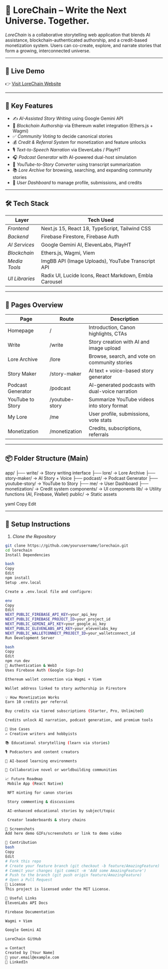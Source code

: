 # 🌌 LoreChain – Write the Next Universe. Together.

*LoreChain* is a collaborative storytelling web application that blends AI assistance, blockchain-authenticated authorship, and a credit-based monetization system. Users can co-create, explore, and narrate stories that form a growing, interconnected universe.

---

## 🚀 Live Demo

👉 [Visit LoreChain Website](https://lore-chain.vercel.app)

---

## 🧩 Key Features

- ✍️ *AI-Assisted Story Writing* using Google Gemini API  
- 🔗 *Blockchain Authorship* via Ethereum wallet integration (Ethers.js + Wagmi)  
- ✅ *Community Voting* to decide canonical stories  
- 💰 *Credit & Referral System* for monetization and feature unlocks  
- 🎙️ *Text-to-Speech Narration* via ElevenLabs / PlayHT  
- 🎧 *Podcast Generator* with AI-powered dual-host simulation  
- 🎥 *YouTube-to-Story Converter* using transcript summarization  
- 📚 *Lore Archive* for browsing, searching, and expanding community stories  
- 👤 *User Dashboard* to manage profile, submissions, and credits

---

## 🛠️ Tech Stack

| Layer         | Tech Used                                  |
|---------------|---------------------------------------------|
| *Frontend*  | Next.js 15, React 18, TypeScript, Tailwind CSS |
| *Backend*   | Firebase Firestore, Firebase Auth           |
| *AI Services*| Google Gemini AI, ElevenLabs, PlayHT        |
| *Blockchain*| Ethers.js, Wagmi, Viem                       |
| *Media Tools*| ImgBB API (Image Uploads), YouTube Transcript API |
| *UI Libraries*| Radix UI, Lucide Icons, React Markdown, Embla Carousel |

---

## 📄 Pages Overview

| Page               | Route          | Description                                         |
|--------------------|----------------|-----------------------------------------------------|
| Homepage           | /            | Introduction, Canon highlights, CTAs                |
| Write              | /write       | Story creation with AI and image upload             |
| Lore Archive       | /lore        | Browse, search, and vote on community stories       |
| Story Maker        | /story-maker | AI text + voice-based story generator               |
| Podcast Generator  | /podcast     | AI-generated podcasts with dual-voice narration     |
| YouTube to Story   | /youtube-story| Summarize YouTube videos into story format          |
| My Lore            | /me          | User profile, submissions, vote stats               |
| Monetization       | /monetization| Credits, subscriptions, referrals                   |

---

## 📦 Folder Structure (Main)

app/
├── write/ → Story writing interface
├── lore/ → Lore Archive
├── story-maker/ → AI Story + Voice
├── podcast/ → Podcast Generator
├── youtube-story/ → YouTube to Story
├── me/ → User Dashboard
├── monetization/ → Credit system
components/ → UI components
lib/ → Utility functions (AI, Firebase, Wallet)
public/ → Static assets

yaml
Copy
Edit

---

## 📌 Setup Instructions

1. *Clone the Repository*

```bash
git clone https://github.com/yourusername/lorechain.git
cd lorechain
Install Dependencies

bash
Copy
Edit
npm install
Setup .env.local

Create a .env.local file and configure:

env
Copy
Edit
NEXT_PUBLIC_FIREBASE_API_KEY=your_api_key
NEXT_PUBLIC_FIREBASE_PROJECT_ID=your_project_id
NEXT_PUBLIC_GEMINI_API_KEY=your_google_ai_key
NEXT_PUBLIC_ELEVENLABS_API_KEY=your_elevenlabs_key
NEXT_PUBLIC_WALLETCONNECT_PROJECT_ID=your_walletconnect_id
Run Development Server

bash
Copy
Edit
npm run dev
🔐 Authentication & Web3
Uses Firebase Auth (Google Sign-In)

Ethereum wallet connection via Wagmi + Viem

Wallet address linked to story authorship in Firestore

💡 How Monetization Works
Earn 10 credits per referral

Buy credits via tiered subscriptions (Starter, Pro, Unlimited)

Credits unlock AI narration, podcast generation, and premium tools

🔮 Use Cases
✍️ Creative writers and hobbyists

📚 Educational storytelling (learn via stories)

🎙️ Podcasters and content creators

🧠 AI-based learning environments

📖 Collaborative novel or worldbuilding communities

📈 Future Roadmap
 Mobile App (React Native)

 NFT minting for canon stories

 Story commenting & discussions

 AI-enhanced educational stories by subject/topic

 Creator leaderboards & story chains

📸 Screenshots
Add here demo GIFs/screenshots or link to demo video

🤝 Contribution
bash
Copy
Edit
# Fork this repo
# Create your feature branch (git checkout -b feature/AmazingFeature)
# Commit your changes (git commit -m 'Add some AmazingFeature')
# Push to the branch (git push origin feature/AmazingFeature)
# Open a Pull Request
📜 License
This project is licensed under the MIT License.

🔗 Useful Links
ElevenLabs API Docs

Firebase Documentation

Wagmi + Viem

Google Gemini AI

LoreChain GitHub

✉️ Contact
Created by [Your Name]
📧 your.email@example.com
💼 LinkedIn
